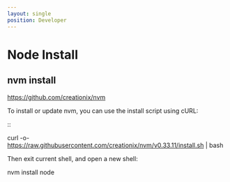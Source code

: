 ```yaml
---
layout: single
position: Developer
---
```


# Node Install

## nvm install

https://github.com/creationix/nvm

To install or update nvm, you can use the install script using cURL:

::

  curl -o- https://raw.githubusercontent.com/creationix/nvm/v0.33.11/install.sh | bash  

Then exit current shell, and open a new shell:

  nvm install node